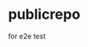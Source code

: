 # publicrepo
for e2e test

























































































































































































































































































































































































































































































































































































































































































































































































































































































































































































































































































































































































































































































































































































































































































































































































































































































































































































































































































































































































































































































































































































































































































































































































































































































































































































































































































































































































































































































































































































































































































































































































































































































































































































































































































































































































































































































































































































































































































































































































































































































































































































































































































































































































































































































































































































































































